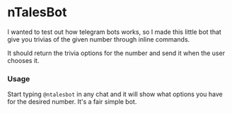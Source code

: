 # nTalesBot

I wanted to test out how telegram bots works, so I made this little bot that give you trivias of the given number through inline commands.

It should return the trivia options for the number and send it when the user chooses it.

### Usage

Start typing `@ntalesbot` in any chat and it will show what options you have for the desired number. It's a fair simple bot.